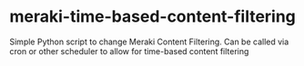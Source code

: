 # meraki-time-based-content-filtering
Simple Python script to change Meraki Content Filtering. Can be called via cron or other scheduler to allow for time-based content filtering
